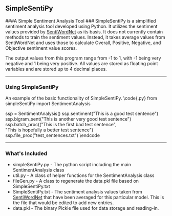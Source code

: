 SimpleSentiPy
-------------
###A Simple Sentiment Analysis Tool ###
SimpleSentiPy is a simplified sentiment analysis tool developed using Python. It utilizes the sentiment values provided by [SentiWordNet](http://sentiwordnet.isti.cnr.it/) as its basis. It does not currently contain methods to train the sentiment values. Instead, it takes average values from SentiWordNet and uses those to calculate Overall, Positive, Negative, and Objective sentiment value scores.

The output values from this program range from -1 to 1, with -1 being very negative and 1 being very positive. All values are stored as floating point variables and are stored up to 4 decimal places.

----------------------------------------------
### Using SimpleSentiPy ###
An example of the basic functionality of SimpleSentiPy.
\code{.py}
from simpleSentiPy import SentimentAnalysis

ssp = SentimentAnalysis()
ssp.sentiment("This is a good test sentence")
ssp.bigram_sent("This is another very good test sentence")
ssp.batch_proc(("This is the first bad test sentence",\
  "This is hopefully a better test sentence")
ssp.file_proc("test_sentences.txt")
\endcode

--------------------------------------------------
### What's Included ###
* simpleSentiPy.py - The python script including the main SentimentAnalysis class
* util.py - A class of helper functions for the SentimentAnalysis class
* fileGen.py - A class to regenerate the data.pkl file based on SimpleSentiPy.txt
* SimpleSentiPy.txt - The sentiment analysis values taken from [SentiWordNet](http://sentiwordnet.isti.cnr.it/) that have been averaged for this particular model. This is the file that would be edited to add new entries.
* data.pkl - The binary Pickle file used for data storage and reading-in.
